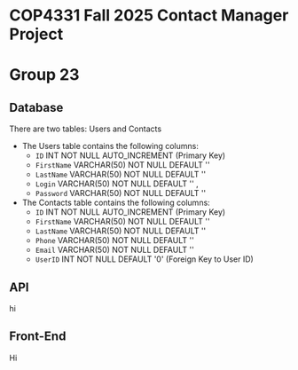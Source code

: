 # COP4331 Fall 2025 Contact Manager Project
# Group 23

## Database

There are two tables: Users and Contacts

- The Users table contains the following columns:
    - `ID` INT NOT NULL AUTO_INCREMENT (Primary Key)
    - `FirstName` VARCHAR(50) NOT NULL DEFAULT ''
    - `LastName` VARCHAR(50) NOT NULL DEFAULT ''
    - `Login` VARCHAR(50) NOT NULL DEFAULT '' , 
    - `Password` VARCHAR(50) NOT NULL DEFAULT ''
- The Contacts table contains the following columns:
    - `ID` INT NOT NULL AUTO_INCREMENT (Primary Key)
    - `FirstName` VARCHAR(50) NOT NULL DEFAULT ''
    - `LastName` VARCHAR(50) NOT NULL DEFAULT ''
    - `Phone` VARCHAR(50) NOT NULL DEFAULT ''
    - `Email` VARCHAR(50) NOT NULL DEFAULT ''
    - `UserID` INT NOT NULL DEFAULT '0' (Foreign Key to User ID)

## API

hi
## Front-End
Hi